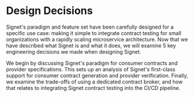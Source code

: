 # Design Decisions

Signet's paradigm and feature set have been carefully designed for a specific use case: making it simple to integrate contract testing for small organizations with a rapidly scaling microservice architecture.
Now that we have described what Signet is and what it does, we will examine 5 key engineering decisions we made when designing Signet.

We begin by discussing Signet's paradigm for consumer contracts and provider specifications.
This sets up an analysis of Signet's first-class support for consumer contract generation and provider verification.
Finally, we examine the trade-offs of using a dedicated contract broker, and how that relates to integrating Signet contract testing into the CI/CD pipeline.